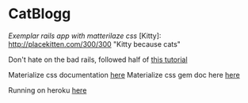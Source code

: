 # CatBlogg 
*Exemplar rails app with matterilaze css* 
[Kitty]: http://placekitten.com/300/300 "Kitty because cats"


Don't hate on the bad rails, followed half of [this tutorial](http://guides.rubyonrails.org/getting_started.html)

Materialize css documentation [here](http://materializecss.com/)
Materialize css gem doc here [here](https://github.com/mkhairi/materialize-sass)

Running on heroku [here](http://catblogg.herokuapp.com/)
